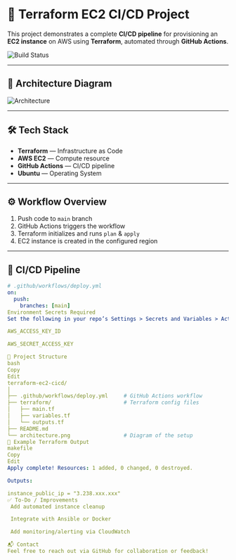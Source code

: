# 🚀 Terraform EC2 CI/CD Project

This project demonstrates a complete **CI/CD pipeline** for provisioning an **EC2 instance** on AWS using **Terraform**, automated through **GitHub Actions**.

![Build Status](https://github.com/LMorrison-cyber/TerraformEC2/actions/workflows/deploy.yml/badge.svg)

---

## 📸 Architecture Diagram

![Architecture](architecture.png)

---

## 🛠️ Tech Stack

- **Terraform** — Infrastructure as Code
- **AWS EC2** — Compute resource
- **GitHub Actions** — CI/CD pipeline
- **Ubuntu** — Operating System

---

## ⚙️ Workflow Overview

1. Push code to `main` branch
2. GitHub Actions triggers the workflow
3. Terraform initializes and runs `plan` & `apply`
4. EC2 instance is created in the configured region

---

## 🧪 CI/CD Pipeline

```yaml
# .github/workflows/deploy.yml
on:
  push:
    branches: [main]
Environment Secrets Required
Set the following in your repo’s Settings > Secrets and Variables > Actions:

AWS_ACCESS_KEY_ID

AWS_SECRET_ACCESS_KEY

📂 Project Structure
bash
Copy
Edit
terraform-ec2-cicd/
│
├── .github/workflows/deploy.yml     # GitHub Actions workflow
├── terraform/                       # Terraform config files
│   ├── main.tf
│   ├── variables.tf
│   └── outputs.tf
├── README.md
└── architecture.png                 # Diagram of the setup
🧾 Example Terraform Output
makefile
Copy
Edit
Apply complete! Resources: 1 added, 0 changed, 0 destroyed.

Outputs:

instance_public_ip = "3.238.xxx.xxx"
✅ To-Do / Improvements
 Add automated instance cleanup

 Integrate with Ansible or Docker

 Add monitoring/alerting via CloudWatch

📬 Contact
Feel free to reach out via GitHub for collaboration or feedback!


